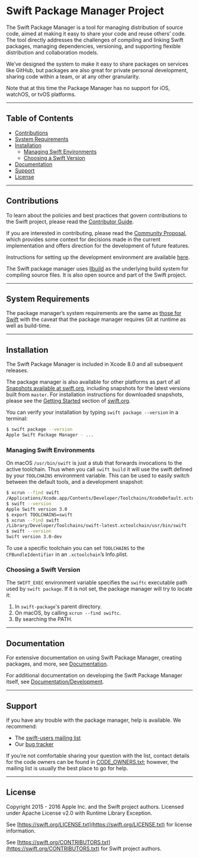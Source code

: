 # Swift Package Manager Project

The Swift Package Manager is a tool for managing distribution of source code, aimed at making it easy to share your code and reuse others’ code. The tool directly addresses the challenges of compiling and linking Swift packages, managing dependencies, versioning, and supporting flexible distribution and collaboration models.

We’ve designed the system to make it easy to share packages on services like GitHub, but packages are also great for private personal development, sharing code within a team, or at any other granularity.

Note that at this time the Package Manager has no support for iOS, watchOS, or tvOS platforms.

---

## Table of Contents

* [Contributions](#contributions)
* [System Requirements](#system-requirements)
* [Installation](#installation)
  * [Managing Swift Environments](#managing-swift-environments)
  * [Choosing a Swift Version](#choosing-a-swift-version)
* [Documentation](#documentation)
* [Support](#support)
* [License](#license)

---

## Contributions

To learn about the policies and best practices that govern contributions to the Swift project, please read the [Contributor Guide](https://swift.org/contributing/).

If you are interested in contributing, please read the [Community Proposal](Documentation/PackageManagerCommunityProposal.md), which provides some context for decisions made in the current implementation and offers direction for the development of future features.

Instructions for setting up the development environment are available [here](Documentation/Development.md).

The Swift package manager uses [llbuild](https://github.com/apple/swift-llbuild) as the underlying build system for compiling source files.  It is also open source and part of the Swift project.

---

## System Requirements

The package manager’s system requirements are the same as [those for Swift](https://github.com/apple/swift#system-requirements) with the caveat that the package manager requires Git at runtime as well as build-time.

---

## Installation

The Swift Package Manager is included in Xcode 8.0 and all subsequent releases.

The package manager is also available for other platforms as part of all [Snapshots available at swift.org](https://swift.org/download/), including snapshots for the latest versions built from `master`. For installation instructions for downloaded snapshots, please see the [Getting Started](https://swift.org/getting-started/#installing-swift) section of [swift.org](https://swift.org).

You can verify your installation by typing `swift package --version` in a terminal:

```sh
$ swift package --version
Apple Swift Package Manager - ...
```

### Managing Swift Environments

On macOS `/usr/bin/swift` is just a stub that forwards invocations to the active
toolchain. Thus when you call `swift build` it will use the swift defined by
your `TOOLCHAINS` environment variable. This can be used to easily switch
between the default tools, and a development snapshot:

```sh
$ xcrun --find swift
/Applications/Xcode.app/Contents/Developer/Toolchains/XcodeDefault.xctoolchain/usr/bin/swift
$ swift --version
Apple Swift version 3.0
$ export TOOLCHAINS=swift
$ xcrun --find swift
/Library/Developer/Toolchains/swift-latest.xctoolchain/usr/bin/swift
$ swift --version
Swift version 3.0-dev
```

To use a specific toolchain you can set `TOOLCHAINS` to the `CFBundleIdentifier` in an `.xctoolchain`’s Info.plist.

### Choosing a Swift Version

The `SWIFT_EXEC` environment variable specifies the `swiftc` executable path used by `swift package`. If it is not set, the package manager will try to locate it:

1. In `swift-package`'s parent directory.
2. On macOS, by calling `xcrun --find swiftc`.
3. By searching the PATH.

---

## Documentation

For extensive documentation on using Swift Package Manager, creating packages, and more, see [Documentation](Documentation).

For additional documentation on developing the Swift Package Manager itself, see [Documentation/Development](Documentation/Development.md).

---

## Support

If you have any trouble with the package manager, help is available. We recommend:

* The [swift-users mailing list](mailto:swift-users@swift.org)
* Our [bug tracker](http://bugs.swift.org)

If you’re not comfortable sharing your question with the list, contact details for the code owners can be found in [CODE_OWNERS.txt](CODE_OWNERS.txt); however, the mailing list is usually the best place to go for help.

---

## License

Copyright 2015 - 2016 Apple Inc. and the Swift project authors. Licensed under Apache License v2.0 with Runtime Library Exception.

See [https://swift.org/LICENSE.txt](https://swift.org/LICENSE.txt) for license information.

See [https://swift.org/CONTRIBUTORS.txt](https://swift.org/CONTRIBUTORS.txt) for Swift project authors.
